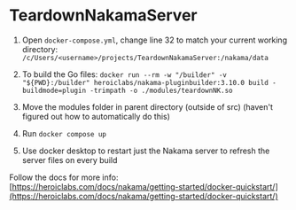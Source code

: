 # TeardownNakamaServer

1. Open `docker-compose.yml`, change line 32 to match your current working directory:
`/c/Users/<username>/projects/TeardownNakamaServer:/nakama/data`

2. To build the Go files:
`docker run --rm -w "/builder" -v "${PWD}:/builder" heroiclabs/nakama-pluginbuilder:3.10.0 build -buildmode=plugin -trimpath -o ./modules/teardownNK.so`

3. Move the modules folder in parent directory (outside of src) (haven't figured out how to automatically do this)

4. Run `docker compose up`

5. Use docker desktop to restart just the Nakama server to refresh the server files on every build

Follow the docs for more info:
[https://heroiclabs.com/docs/nakama/getting-started/docker-quickstart/](https://heroiclabs.com/docs/nakama/getting-started/docker-quickstart/)



